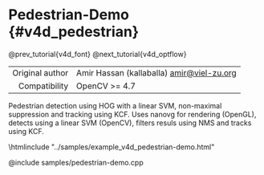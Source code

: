 # Pedestrian-Demo {#v4d_pedestrian}

@prev_tutorial{v4d_font}
@next_tutorial{v4d_optflow}

|    |    |
| -: | :- |
| Original author | Amir Hassan (kallaballa) <amir@viel-zu.org> |
| Compatibility | OpenCV >= 4.7 |

Pedestrian detection using HOG with a linear SVM, non-maximal suppression and tracking using KCF. Uses nanovg for rendering (OpenGL), detects using a linear SVM (OpenCV), filters resuls using NMS and tracks using KCF.

\htmlinclude "../samples/example_v4d_pedestrian-demo.html"

@include samples/pedestrian-demo.cpp


